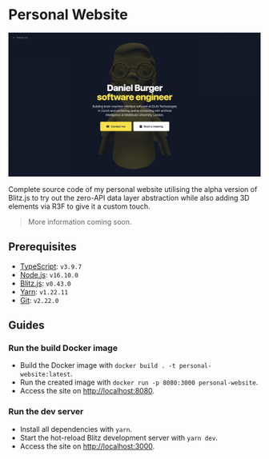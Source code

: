 # Personal Website

![Screenshot of the hero section](./docs/img/readme-banner.png)

Complete source code of my personal website utilising the alpha version of Blitz.js to try out the zero-API data layer abstraction while also adding 3D elements via R3F to give it a custom touch.

> More information coming soon.

## Prerequisites

- [TypeScript](https://www.typescriptlang.org): `v3.9.7`
- [Node.js](https://nodejs.org): `v16.10.0`
- [Blitz.js](https://blitzjs.com): `v0.43.0`
- [Yarn](https://yarnpkg.com): `v1.22.11`
- [Git](https://git-scm.com): `v2.22.0`

## Guides

### Run the build Docker image

- Build the Docker image with `docker build . -t personal-website:latest`.
- Run the created image with `docker run -p 8080:3000 personal-website`.
- Access the site on <http://localhost:8080>.

### Run the dev server

- Install all dependencies with `yarn`.
- Start the hot-reload Blitz development server with `yarn dev`.
- Access the site on <http://localhost:3000>.
